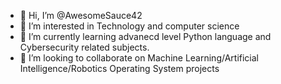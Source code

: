 - 👋 Hi, I’m @AwesomeSauce42
- 👀 I’m interested in Technology and computer science
- 🌱 I’m currently learning advanecd level Python language and Cybersecurity related subjects.
- 💞️ I’m looking to collaborate on Machine Learning/Artificial Intelligence/Robotics Operating System projects

